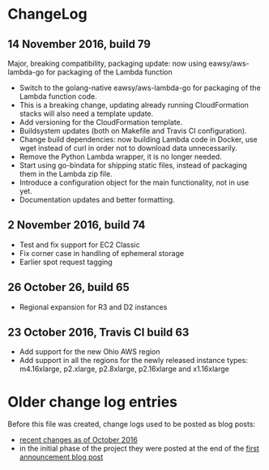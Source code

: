 # ChangeLog

## 14 November 2016, build 79

 Major, breaking compatibility, packaging update: now using eawsy/aws-lambda-go for packaging of the Lambda function

- Switch to the golang-native eawsy/aws-lambda-go for packaging of
  the Lambda function code.
- This is a breaking change, updating already running CloudFormation
  stacks will also need a template update.
- Add versioning for the CloudFormation template.
- Buildsystem updates (both on Makefile and Travis CI configuration).
- Change build dependencies: now building Lambda code in Docker, use
  wget instead of curl in order not to download data unnecessarily.
- Remove the Python Lambda wrapper, it is no longer needed.
- Start using go-bindata for shipping static files, instead of packaging
  them in the Lambda zip file.
- Introduce a configuration object for the main functionality, not in
  use yet.
- Documentation updates and better formatting.

## 2 November 2016, build 74
- Test and fix support for EC2 Classic
- Fix corner case in handling of ephemeral storage
- Earlier spot request tagging

## 26 October 26, build 65
- Regional expansion for R3 and D2 instances

## 23 October 2016, Travis CI build 63
- Add support for the new Ohio AWS region
- Add support in all the regions for the newly released instance types: m4.16xlarge, p2.xlarge, p2.8xlarge, p2.16xlarge and x1.16xlarge

# Older change log entries

Before this file was created, change logs used to be posted as blog posts:
- [recent changes as of October 2016](http://blog.cloudprowess.com/aws/ec2/spot/2016/10/24/autospotting-now-supports-the-new-ohio-aws-region-and-newly-released-instance-types.html)
- in the initial phase of the project they were posted at the end of the [first announcement blog post](http://blog.cloudprowess.com/autoscaling/aws/ec2/spot/2016/04/21/my-approach-at-making-aws-ec2-affordable-automatic-replacement-of-autoscaling-nodes-with-equivalent-spot-instances.html)
